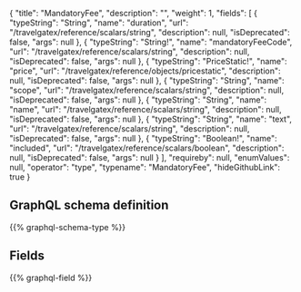 {
  "title": "MandatoryFee",
  "description": "",
  "weight": 1,
  "fields": [
    {
      "typeString": "String",
      "name": "duration",
      "url": "/travelgatex/reference/scalars/string",
      "description": null,
      "isDeprecated": false,
      "args": null
    },
    {
      "typeString": "String!",
      "name": "mandatoryFeeCode",
      "url": "/travelgatex/reference/scalars/string",
      "description": null,
      "isDeprecated": false,
      "args": null
    },
    {
      "typeString": "PriceStatic!",
      "name": "price",
      "url": "/travelgatex/reference/objects/pricestatic",
      "description": null,
      "isDeprecated": false,
      "args": null
    },
    {
      "typeString": "String",
      "name": "scope",
      "url": "/travelgatex/reference/scalars/string",
      "description": null,
      "isDeprecated": false,
      "args": null
    },
    {
      "typeString": "String",
      "name": "name",
      "url": "/travelgatex/reference/scalars/string",
      "description": null,
      "isDeprecated": false,
      "args": null
    },
    {
      "typeString": "String",
      "name": "text",
      "url": "/travelgatex/reference/scalars/string",
      "description": null,
      "isDeprecated": false,
      "args": null
    },
    {
      "typeString": "Boolean!",
      "name": "included",
      "url": "/travelgatex/reference/scalars/boolean",
      "description": null,
      "isDeprecated": false,
      "args": null
    }
  ],
  "requireby": null,
  "enumValues": null,
  "operator": "type",
  "typename": "MandatoryFee",
  "hideGithubLink": true
}
## GraphQL schema definition

{{% graphql-schema-type %}}

## Fields

{{% graphql-field %}}
